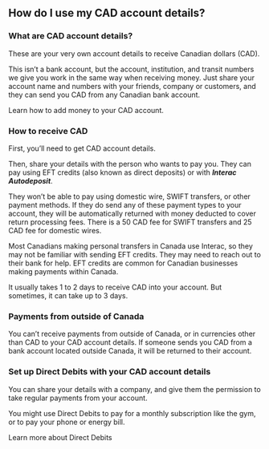 ## How do I use my CAD account details?  
### What are CAD account details?

These are your very own account details to receive Canadian dollars (CAD).

This isn’t a bank account, but the account, institution, and transit numbers we give you work in the same way when receiving money. Just share your account name and numbers with your friends, company or customers, and they can send you CAD from any Canadian bank account. 

Learn how to add money to your CAD account.

### How to receive CAD

First, you’ll need to get CAD account details.

Then, share your details with the person who wants to pay you. They can pay using EFT credits (also known as direct deposits) or with **_Interac Autodeposit_**.

They won’t be able to pay using domestic wire, SWIFT transfers, or other payment methods. If they do send any of these payment types to your account, they will be automatically returned with money deducted to cover return processing fees. There is a 50 CAD fee for SWIFT transfers and 25 CAD fee for domestic wires.

Most Canadians making personal transfers in Canada use Interac, so they may not be familiar with sending EFT credits. They may need to reach out to their bank for help. EFT credits are common for Canadian businesses making payments within Canada.

It usually takes 1 to 2 days to receive CAD into your account. But sometimes, it can take up to 3 days.

### Payments from outside of Canada

You can’t receive payments from outside of Canada, or in currencies other than CAD to your CAD account details. If someone sends you CAD from a bank account located outside Canada, it will be returned to their account.

### Set up Direct Debits with your CAD account details

You can share your details with a company, and give them the permission to take regular payments from your account. 

You might use Direct Debits to pay for a monthly subscription like the gym, or to pay your phone or energy bill.

Learn more about Direct Debits